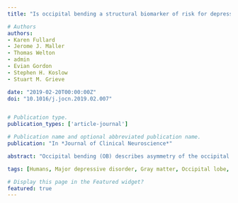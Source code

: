 ```yaml
---
title: "Is occipital bending a structural biomarker of risk for depression and sensitivity to treatment?"

# Authors
authors:
- Karen Fullard
- Jerome J. Maller
- Thomas Welton
- admin
- Evian Gordon
- Stephen H. Koslow
- Stuart M. Grieve

date: "2019-02-20T00:00:00Z"
doi: "10.1016/j.jocn.2019.02.007"


# Publication type.
publication_types: ['article-journal']

# Publication name and optional abbreviated publication name.
publication: "In *Journal of Clinical Neuroscience*"

abstract: "Occipital bending (OB) describes asymmetry of the occipital lobes where one lobe wraps across the midline, and has been associated with the presence of mood disorders. We evaluated the relationship between OB and major depressive disorder (MDD) in a large population of subjects from the International Study to Predict Optimized Treatment in Depression. MDD patients (n = 231) and healthy controls (n = 68) underwent MRI and neuropsychiatric evaluation, including response or remission to antidepressant medication at baseline and at 8 weeks. Cortical thickness, ventricular volumes and regional grey matter volumes were measured. OB was visually assessed and OB angle measured using a semi-automated method. Correlations with MDD diagnosis, MRI measures and clinical features were tested. Results demonstrated a greater proportion of rightwards OB in MDD compared to control subjects (p = 0.02). There was no difference in the total prevalence of OB (combined left and rightward bending) between MDD and controls. MDD subjects with right OB had greater cortical thickness in three medial occipital regions (cuneus, lingual gyrus and calcarine sulcus) on the left. Lateral ventricular size was 20% lower bilaterally in right OB MDD subjects compared to non-OB MDD subjects. OB was not associated with severity (HDRS-17). Our data suggest the presence of a strong link between greater rightward occipital bending and MDD. Rightward-OB is associated with greater left medial occipital cortical thickness, and with reduced lateral ventricular size. The cause for greater rightward bending in MDD patients is unclear, however our data suggest a developmental aetiology."

tags: [Humans, Major depressive disorder, Gray matter, Occipital lobe, Antidepressive agents, Magnetic resonance imaging]

# Display this page in the Featured widget?
featured: true
---
```


